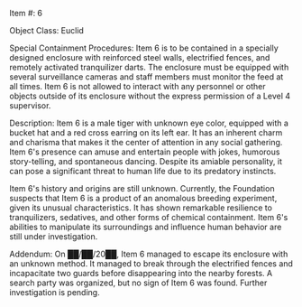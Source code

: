 Item #: 6

Object Class: Euclid

Special Containment Procedures: Item 6 is to be contained in a specially designed enclosure with reinforced steel walls, electrified fences, and remotely activated tranquilizer darts. The enclosure must be equipped with several surveillance cameras and staff members must monitor the feed at all times. Item 6 is not allowed to interact with any personnel or other objects outside of its enclosure without the express permission of a Level 4 supervisor.

Description: Item 6 is a male tiger with unknown eye color, equipped with a bucket hat and a red cross earring on its left ear. It has an inherent charm and charisma that makes it the center of attention in any social gathering. Item 6's presence can amuse and entertain people with jokes, humorous story-telling, and spontaneous dancing. Despite its amiable personality, it can pose a significant threat to human life due to its predatory instincts.

Item 6's history and origins are still unknown. Currently, the Foundation suspects that Item 6 is a product of an anomalous breeding experiment, given its unusual characteristics. It has shown remarkable resilience to tranquilizers, sedatives, and other forms of chemical containment. Item 6's abilities to manipulate its surroundings and influence human behavior are still under investigation.

Addendum: On ██/██/20██, Item 6 managed to escape its enclosure with an unknown method. It managed to break through the electrified fences and incapacitate two guards before disappearing into the nearby forests. A search party was organized, but no sign of Item 6 was found. Further investigation is pending.